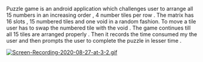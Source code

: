 Puzzle game is an android application which challenges user to arrange all 15 numbers in an increasing order , 4 number tiles per row .
The matrix has 16 slots , 15 numbered tiles and one void in a random fashion. To move a tile user has to swap the numbered tile with the void . The game continues till all 15 tiles are 
arranged properly . Then it records the time consumed my the user and then prompts the user to complete the puzzle in lesser time .

[![Screen-Recording-2020-08-27-at-3-2.gif](https://i.postimg.cc/Dw6rHw48/Screen-Recording-2020-08-27-at-3-2.gif)](https://postimg.cc/ts1nVy5j)
